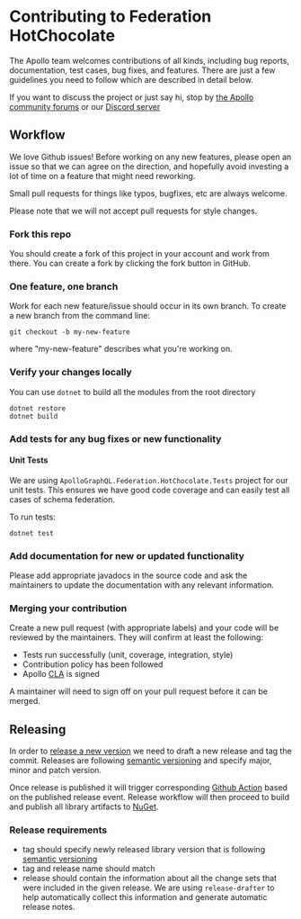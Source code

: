 # Contributing to Federation HotChocolate

The Apollo team welcomes contributions of all kinds, including bug reports, documentation, test cases, bug fixes, and features. There are just a few guidelines you need to follow which are described in detail below.

If you want to discuss the project or just say hi, stop by [the Apollo community forums](https://community.apollographql.com/) or our [Discord server](https://discord.gg/graphos)

## Workflow

We love Github issues! Before working on any new features, please open an issue so that we can agree on the direction, and hopefully avoid investing a lot of time on a feature that might need reworking.

Small pull requests for things like typos, bugfixes, etc are always welcome.

Please note that we will not accept pull requests for style changes.

### Fork this repo

You should create a fork of this project in your account and work from there. You can create a fork by clicking the fork button in GitHub.

### One feature, one branch

Work for each new feature/issue should occur in its own branch. To create a new branch from the command line:

```shell
git checkout -b my-new-feature
```
where "my-new-feature" describes what you're working on.

### Verify your changes locally

You can use `dotnet` to build all the modules from the root directory

```shell
dotnet restore
dotnet build
```

### Add tests for any bug fixes or new functionality

#### Unit Tests

We are using `ApolloGraphQL.Federation.HotChocolate.Tests` project for our unit tests. This ensures we have good code coverage and can easily test all cases of schema federation.

To run tests:

```shell
dotnet test
```

### Add documentation for new or updated functionality

Please add appropriate javadocs in the source code and ask the maintainers to update the documentation with any relevant information.

### Merging your contribution

Create a new pull request (with appropriate labels) and your code will be reviewed by the maintainers. They will confirm at least the following:

- Tests run successfully (unit, coverage, integration, style)
- Contribution policy has been followed
- Apollo [CLA](https://contribute.apollographql.com/) is signed

A maintainer will need to sign off on your pull request before it can be merged.

## Releasing

In order to [release a new version](https://github.com/apollographql/federation-hotchocolate/releases) we need to draft a new release
and tag the commit. Releases are following [semantic versioning](https://semver.org/) and specify major, minor and patch version.

Once release is published it will trigger corresponding [Github Action](https://github.com/apollographql/federation-hotchocolate/blob/main/.github/workflows/release.yaml)
based on the published release event. Release workflow will then proceed to build and publish all library artifacts to [NuGet](https://www.nuget.org/packages/ApolloGraphQL.Federation.HotChocolate).

### Release requirements

-   tag should specify newly released library version that is following [semantic versioning](https://semver.org/)
-   tag and release name should match
-   release should contain the information about all the change sets that were included in the given release. We are using `release-drafter` to help automatically
    collect this information and generate automatic release notes.